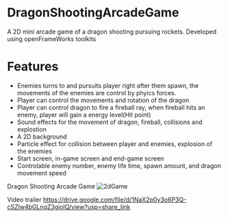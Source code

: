 # DragonShootingArcadeGame
A 2D mini arcade game of a dragon shooting pursuing rockets. Developed using openFrameWorks toolkits

# Features
- Enemies turns to and pursuits player right after them spawn, the movements of the enemies are control by phyics forces.
- Player can control the movements and rotation of the dragon
- Player can control dragon to fire a fireball ray, when fireball hits an enemy, player will gain a energy level(Hit point)
- Sound effects for the movement of dragon, fireball, collisions and explostion
- A 2D background
- Particle effect for collision between player and enemies, explosion of the enemies
- Start screen, in-game screen and end-game screen
- Controlable enemy number, enemy life time, spawn amount, and dragon movement speed

Dragon Shooting Arcade Game
![2dGame](https://user-images.githubusercontent.com/89228133/206940624-0813b486-0640-4404-901e-54f37e8e161f.png)


Video trailer
https://drive.google.com/file/d/1NaX2p0y3o6P3Q-cSZlw4bGLnqZ3giolQ/view?usp=share_link
